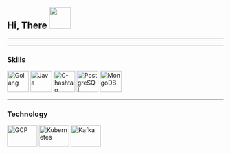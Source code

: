 <h2> Hi, There <img src="https://gist.github.com/brudnak/6c21505423e4ff089ab704ec79b5a096/raw/b2d3dec32474b2121b179920734b259323a7c250/go.gif" width="50"></h2>

---

---

### Skills
<p align="left">
<a href="https://go.dev/" target="_blank" rel="noreferrer"><img src="https://go.dev/blog/go-brand/Go-Logo/SVG/Go-Logo_Blue.svg" width="50" height="50" alt="Golang" /></a>
<a href="https://www.oracle.com/java/" target="_blank" rel="noreferrer"><img src="https://raw.githubusercontent.com/danielcranney/readme-generator/main/public/icons/skills/java-colored.svg" width="50" height="50" alt="Java" /></a>
<a href="https://learn.microsoft.com/en-us/dotnet/csharp/" target="_blank" rel="noreferrer"><img src="https://upload.wikimedia.org/wikipedia/commons/b/bd/Logo_C_sharp.svg" width="50" height="50" alt="C-hashtag" /></a> 
<a href="https://www.postgresql.org/" target="_blank" rel="noreferrer"><img src="https://www.vectorlogo.zone/logos/postgresql/postgresql-icon.svg" width="50" height="50" alt="PostgreSQL" /></a>
<a href="https://www.mongodb.com/" target="_blank" rel="noreferrer"><img src="https://www.vectorlogo.zone/logos/mongodb/mongodb-icon.svg" width="50" height="50" alt="MongoDB" /></a>
</p>

---

### Technology

<p align="left">
<a href="https://console.cloud.google.com/" target="_blank" rel="noreferrer"><img src="https://upload.wikimedia.org/wikipedia/commons/5/51/Google_Cloud_logo.svg" width="70" height="50" alt="GCP" /></a>
<a href="https://kubernetes.io/" target="_blank" rel="noreferrer"><img src="https://upload.wikimedia.org/wikipedia/commons/6/67/Kubernetes_logo.svg" width="70" height="50" alt="Kubernetes" /></a>
<a href="https://kafka.apache.org/" target="_blank" rel="noreferrer"><img src="https://www.vectorlogo.zone/logos/apache_kafka/apache_kafka-ar21.svg" width="70" height="50" alt="Kafka" /></a>
</p>
